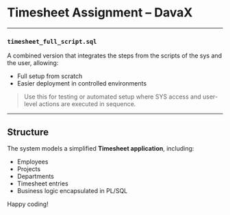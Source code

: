# Timesheet Assignment – DavaX

---

###  `timesheet_full_script.sql`
A combined version that integrates the steps from the scripts of the sys and the user, allowing:

- Full setup from scratch
- Easier deployment in controlled environments

>  Use this for testing or automated setup where SYS access and user-level actions are executed in sequence.

---

##  Structure

The system models a simplified **Timesheet application**, including:

- Employees
- Projects
- Departments
- Timesheet entries
- Business logic encapsulated in PL/SQL


Happy coding!
